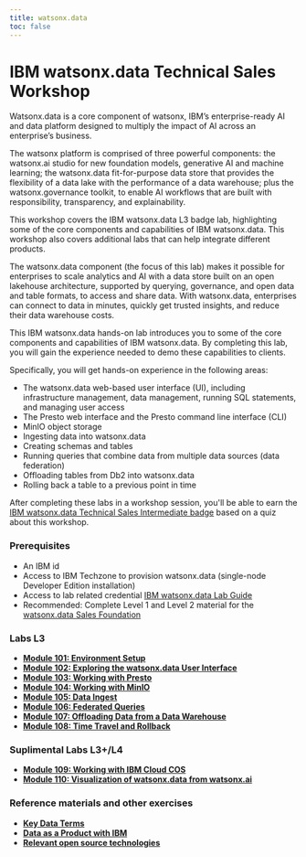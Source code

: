 ```yaml
---
title: watsonx.data
toc: false
---
```


# IBM watsonx.data Technical Sales Workshop

Watsonx.data is a core component of watsonx, IBM’s enterprise-ready AI and data platform designed to multiply the impact of AI across an enterprise’s business. 

The watsonx platform is comprised of three powerful components: the watsonx.ai studio for new foundation models, generative AI and machine learning; the watsonx.data fit-for-purpose data store that provides the flexibility of a data lake with the performance of a data warehouse; plus the watsonx.governance toolkit, to enable AI workflows that are built with responsibility, transparency, and explainability.

This workshop covers the IBM watsonx.data L3 badge lab, highlighting some of the core components and capabilities of IBM watsonx.data. This workshop also covers additional labs that can help integrate different products.

The watsonx.data component (the focus of this lab) makes it possible for enterprises to scale analytics and AI with a data store built on an open lakehouse architecture, supported by querying, governance, and open data and table formats, to access and share data. With watsonx.data, enterprises can connect to data in minutes, quickly get trusted insights, and reduce their data warehouse costs.

This IBM watsonx.data hands-on lab introduces you to some of the core components and capabilities of IBM watsonx.data. By completing this lab, you will gain the experience needed to demo these capabilities to clients.

Specifically, you will get hands-on experience in the following areas:

  - The watsonx.data web-based user interface (UI), including infrastructure management, data management, running SQL statements, and managing user access
  - The Presto web interface and the Presto command line interface (CLI)
  - MinIO object storage
  - Ingesting data into watsonx.data
  - Creating schemas and tables
  - Running queries that combine data from multiple data sources (data federation)
  - Offloading tables from Db2 into watsonx.data
  - Rolling back a table to a previous point in time

After completing these labs in a workshop session, you'll be able to earn the [IBM watsonx.data Technical Sales Intermediate badge](https://www.credly.com/org/ibm/badge/watsonx-data-technical-sales-intermediate) based on a quiz about this workshop.

### Prerequisites

- An IBM id
- Access to IBM Techzone to provision watsonx.data (single-node Developer Edition installation)
- Access to lab related credential [IBM watsonx.data Lab Guide](https://ibm.seismic.com/Link/Content/DCG37pjmPj7VmGCHj2Df8fHVmDJj)
- Recommended: Complete Level 1 and Level 2 material for the [watsonx.data Sales Foundation](https://learn.ibm.com/course/view.php?id=12781)

### Labs L3

- **[Module 101: Environment Setup](/watsonx/watsonxdata/101)**
- **[Module 102: Exploring the watsonx.data User Interface](/watsonx/watsonxdata/102)**
- **[Module 103: Working with Presto](/watsonx/watsonxdata/103)**
- **[Module 104: Working with MinIO](/watsonx/watsonxdata/104)**
- **[Module 105: Data Ingest](/watsonx/watsonxdata/105)**
- **[Module 106: Federated Queries](/watsonx/watsonxdata/106)**
- **[Module 107: Offloading Data from a Data Warehouse](/watsonx/watsonxdata/107)**
- **[Module 108: Time Travel and Rollback](/watsonx/watsonxdata/108)**

### Suplimental Labs L3+/L4

- **[Module 109: Working with IBM Cloud COS](/watsonx/watsonxdata/109)**
- **[Module 110: Visualization of watsonx.data from watsonx.ai](/watsonx/watsonxdata/110)**

### Reference materials and other exercises

- **[Key Data Terms](/watsonx/watsonxdata/ref100)**
- **[Data as a Product with IBM](/watsonx/watsonxdata/ref101)**
- **[Relevant open source technologies](/watsonx/watsonxdata/ref102)**
